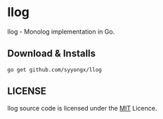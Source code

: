 # llog

llog - Monolog implementation in Go.

## Download & Installs

```
go get github.com/syyongx/llog
```

## LICENSE

llog source code is licensed under the [MIT](LICENSE) Licence.